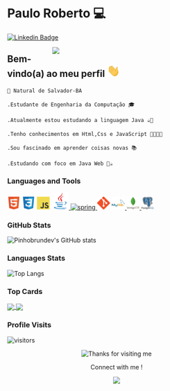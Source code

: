  #                                            Paulo Roberto 💻

<a href="https://www.linkedin.com/in/paulo-roberto-a42538106/" rel="nofollow" target="_blank"><img src="https://camo.githubusercontent.com/4b8f1246b57a4a2580e30b26bec08d4b471a7e22cf8d82d782b8b467e1b0396b/68747470733a2f2f696d672e736869656c64732e696f2f62616467652f2d4c696e6b6564496e2d626c75653f7374796c653d666c61742d737175617265266c6f676f3d4c696e6b6564696e266c6f676f436f6c6f723d7768697465266c696e6b3d68747470733a2f2f7777772e6c696e6b6564696e2e636f6d2f696e2f6775737461766f6162656c31302f" alt="Linkedin Badge" data-canonical-src="https://img.shields.io/badge/-LinkedIn-blue?style=flat-square&amp;logo=Linkedin&amp;logoColor=white&amp;link=https://https://www.linkedin.com/in/paulo-roberto-a42538106/" style="max-width:100%;"></a>

<img align="right" width="400" src="https://user-images.githubusercontent.com/66436169/105660314-7fb53c80-5ea9-11eb-93d6-02a889d53d4f.png" style="max-width:100%;">



##  Bem-vindo(a) ao meu perfil  <a target="_blank" rel="noopener noreferrer" href="https://raw.githubusercontent.com/parth-27/parth-27/master/Hi.gif"><img src="https://raw.githubusercontent.com/parth-27/parth-27/master/Hi.gif" width="30px" style="max-width:100%;"></a> 

    📍 Natural de Salvador-BA 
     
    .Estudante de Engenharia da Computação 🎓

    .Atualmente estou estudando a linguagem Java ☕️💞
    
    .Tenho conhecimentos em Html,Css e JavaScript 🎨👨🏻‍🎨

    .Sou fascinado em aprender coisas novas 📚

    .Estudando com foco em Java Web 🚀☕️




<h3 align="left">Languages and Tools</h3>
<p align="left">
  <a  target="_blank" rel="noopener noreferrer" href="https://raw.githubusercontent.com/devicons/devicon/master/icons/html5/html5-original.svg"><img src="https://raw.githubusercontent.com/devicons/devicon/master/icons/html5/html5-original.svg" alt="html" width="30" height="30" style="max-width:100%;"></a>
   <a target="_blank" rel="noopener noreferrer" href="https://raw.githubusercontent.com/devicons/devicon/master/icons/css3/css3-original.svg"><img src="https://raw.githubusercontent.com/devicons/devicon/master/icons/css3/css3-original.svg" alt="css" width="30" height="30" style="max-width:100%;"></a>
  <a target="_blank" rel="noopener noreferrer" href="https://raw.githubusercontent.com/devicons/devicon/master/icons/javascript/javascript-original.svg"><img src="https://raw.githubusercontent.com/devicons/devicon/master/icons/javascript/javascript-original.svg" alt="javascript" width="30" height="30" style="max-width:100%;"></a> 
  <a href="https://www.java.com" target="_blank"> <img src="https://raw.githubusercontent.com/devicons/devicon/master/icons/java/java-original.svg" alt="java" width="40" height="40"/> </a>
 <a href="https://spring.io/" target="_blank"> <img src="https://www.vectorlogo.zone/logos/springio/springio-icon.svg" alt="spring" width="30" height="30"/> </a>
  <a target="_blank" rel="noopener noreferrer" href="https://raw.githubusercontent.com/devicons/devicon/master/icons/git/git-original.svg"><img src="https://raw.githubusercontent.com/devicons/devicon/master/icons/git/git-original.svg" alt="git" width="30" height="30" style="max-width:100%;"></a>
  <a href="https://www.mysql.com/" target="_blank"> <img src="https://raw.githubusercontent.com/devicons/devicon/master/icons/mysql/mysql-original-wordmark.svg" alt="mysql" width="30" height="30"/> </a>
  <a href="https://www.mongodb.com/" target="_blank"> <img src="https://raw.githubusercontent.com/devicons/devicon/master/icons/mongodb/mongodb-original-wordmark.svg" alt="mongodb" width="30" height="30"/> </a>
  <a href="https://www.postgresql.org" target="_blank"> <img src="https://raw.githubusercontent.com/devicons/devicon/master/icons/postgresql/postgresql-original-wordmark.svg" alt="postgresql" width="30" height="30"/> </a>
  </p>



### GitHub Stats
![Pinhobrundev's GitHub stats](https://github-readme-stats.vercel.app/api?username=pinhobrunodev&theme=omni&show_icons=true)



### Languages Stats
<p align="center">
    
  
  ![Top Langs](https://github-readme-stats.vercel.app/api/top-langs/?username=pinhobrunodev&layout=compact&theme=omni)
  


</p>




### Top Cards 
  
<a href="https://github.com/pinhobrunodev/mysql-register-read">
  <img align="center" src="https://github-readme-stats.vercel.app/api/pin/?username=pinhobrunodev&theme=omni&repo=mysql-register-read" />
</a>
<a href="https://github.com/pinhobrunodev/jdbc-recovery-test">
  <img align="center" src="https://github-readme-stats.vercel.app/api/pin/?username=pinhobrunodev&theme=omni&repo=jdbc-recovery-test" />
</a>




  

  
  ### Profile Visits
                                   
![visitors](https://visitor-badge.glitch.me/badge?page_id=pinhbrunodev.pinhobrunodev)







  <p align="center">
  
<img height="120" alt="Thanks for visiting me" width="100%" src="https://raw.githubusercontent.com/BrunnerLivio/brunnerlivio/master/images/marquee.svg" style="max-width:100%;">


<p align="center">
  Connect with me ! 
  </p>


<p align="center">
<a target="_blank" rel="noopener noreferrer" href="https://raw.githubusercontent.com/ShahriarShafin/ShahriarShafin/main/Assets/handshake.gif"><img src="https://raw.githubusercontent.com/ShahriarShafin/ShahriarShafin/main/Assets/handshake.gif" height="32px" style="max-width:100%;"></a>
</p>
